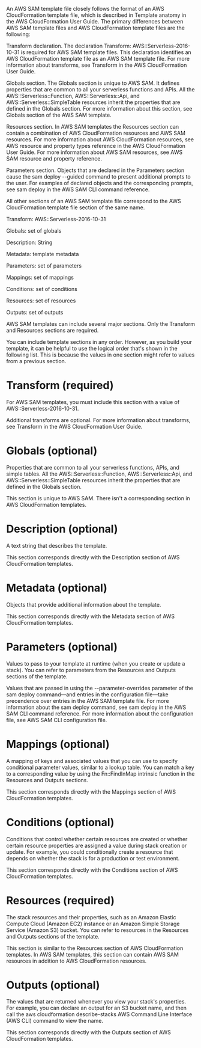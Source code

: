An AWS SAM template file closely follows the format of an AWS CloudFormation template file, which is described in Template anatomy in the AWS CloudFormation User Guide. The primary differences between AWS SAM template files and AWS CloudFormation template files are the following:

Transform declaration. The declaration Transform: AWS::Serverless-2016-10-31 is required for AWS SAM template files. This declaration identifies an AWS CloudFormation template file as an AWS SAM template file. For more information about transforms, see Transform in the AWS CloudFormation User Guide.

Globals section. The Globals section is unique to AWS SAM. It defines properties that are common to all your serverless functions and APIs. All the AWS::Serverless::Function, AWS::Serverless::Api, and AWS::Serverless::SimpleTable resources inherit the properties that are defined in the Globals section. For more information about this section, see Globals section of the AWS SAM template.

Resources section. In AWS SAM templates the Resources section can contain a combination of AWS CloudFormation resources and AWS SAM resources. For more information about AWS CloudFormation resources, see AWS resource and property types reference in the AWS CloudFormation User Guide. For more information about AWS SAM resources, see AWS SAM resource and property reference.

Parameters section. Objects that are declared in the Parameters section cause the sam deploy --guided command to present additional prompts to the user. For examples of declared objects and the corresponding prompts, see sam deploy in the AWS SAM CLI command reference.

All other sections of an AWS SAM template file correspond to the AWS CloudFormation template file section of the same name.

<!-- ---------------------------------------------------- -->

Transform: AWS::Serverless-2016-10-31

Globals:
  set of globals

Description:
  String

Metadata:
  template metadata

Parameters:
  set of parameters

Mappings:
  set of mappings

Conditions:
  set of conditions

Resources:
  set of resources

Outputs:
  set of outputs


<!-- ---------------------------------------------------- -->

<!-- Template sections -->

AWS SAM templates can include several major sections. Only the Transform and Resources sections are required.

You can include template sections in any order. However, as you build your template, it can be helpful to use the logical order that's shown in the following list. This is because the values in one section might refer to values from a previous section.

# Transform (required)
For AWS SAM templates, you must include this section with a value of AWS::Serverless-2016-10-31.

Additional transforms are optional. For more information about transforms, see Transform in the AWS CloudFormation User Guide.

# Globals (optional)
Properties that are common to all your serverless functions, APIs, and simple tables. All the AWS::Serverless::Function, AWS::Serverless::Api, and AWS::Serverless::SimpleTable resources inherit the properties that are defined in the Globals section.

This section is unique to AWS SAM. There isn't a corresponding section in AWS CloudFormation templates.

# Description (optional)
A text string that describes the template.

This section corresponds directly with the Description section of AWS CloudFormation templates.

# Metadata (optional)
Objects that provide additional information about the template.

This section corresponds directly with the Metadata section of AWS CloudFormation templates.

# Parameters (optional)
Values to pass to your template at runtime (when you create or update a stack). You can refer to parameters from the Resources and Outputs sections of the template.

Values that are passed in using the --parameter-overrides parameter of the sam deploy command—and entries in the configuration file—take precendence over entries in the AWS SAM template file. For more information about the sam deploy command, see sam deploy in the AWS SAM CLI command reference. For more information about the configuration file, see AWS SAM CLI configuration file.

# Mappings (optional)
A mapping of keys and associated values that you can use to specify conditional parameter values, similar to a lookup table. You can match a key to a corresponding value by using the Fn::FindInMap intrinsic function in the Resources and Outputs sections.

This section corresponds directly with the Mappings section of AWS CloudFormation templates.

# Conditions (optional)
Conditions that control whether certain resources are created or whether certain resource properties are assigned a value during stack creation or update. For example, you could conditionally create a resource that depends on whether the stack is for a production or test environment.

This section corresponds directly with the Conditions section of AWS CloudFormation templates.

# Resources (required)
The stack resources and their properties, such as an Amazon Elastic Compute Cloud (Amazon EC2) instance or an Amazon Simple Storage Service (Amazon S3) bucket. You can refer to resources in the Resources and Outputs sections of the template.

This section is similar to the Resources section of AWS CloudFormation templates. In AWS SAM templates, this section can contain AWS SAM resources in addition to AWS CloudFormation resources.

# Outputs (optional)
The values that are returned whenever you view your stack's properties. For example, you can declare an output for an S3 bucket name, and then call the aws cloudformation describe-stacks AWS Command Line Interface (AWS CLI) command to view the name.

This section corresponds directly with the Outputs section of AWS CloudFormation templates.
